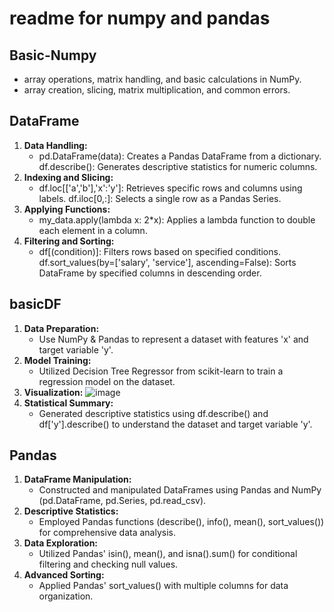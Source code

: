 # readme for numpy and pandas

## Basic-Numpy
 - array operations, matrix handling, and basic calculations in NumPy.
 - array creation, slicing, matrix multiplication, and common errors.

## DataFrame
1. **Data Handling:**
   - pd.DataFrame(data): Creates a Pandas DataFrame from a dictionary. df.describe(): Generates descriptive statistics for numeric columns.
 2. **Indexing and Slicing:**
    - df.loc[['a','b'],'x':'y']: Retrieves specific rows and columns using labels. df.iloc[0,:]: Selects a single row as a Pandas Series.
 4. **Applying Functions:**
    - my_data.apply(lambda x: 2*x): Applies a lambda function to double each element in a column.
 6. **Filtering and Sorting:**
    - df[(condition)]: Filters rows based on specified conditions. df.sort_values(by=['salary', 'service'], ascending=False): Sorts DataFrame by specified columns in descending order.






## basicDF
1. **Data Preparation:**
   - Use NumPy & Pandas to represent a dataset with features 'x' and target variable 'y'.
 2. **Model Training:**
    - Utilized Decision Tree Regressor from scikit-learn to train a regression model on the dataset.
 4. **Visualization:**
    ![image](https://github.com/CSheppardCodes/Study-of-Data-Science/assets/78242653/ef7805aa-5748-4605-af8a-65e72157d1e9)
 6. **Statistical Summary:**
    - Generated descriptive statistics using df.describe() and df['y'].describe() to understand the dataset and target variable 'y'.



## Pandas
1. **DataFrame Manipulation:**
   - Constructed and manipulated DataFrames using Pandas and NumPy (pd.DataFrame, pd.Series, pd.read_csv).
 2. **Descriptive Statistics:**
    - Employed Pandas functions (describe(), info(), mean(), sort_values()) for comprehensive data analysis.
 4. **Data Exploration:**
    - Utilized Pandas' isin(), mean(), and isna().sum() for conditional filtering and checking null values.
 6. **Advanced Sorting:**
    - Applied Pandas' sort_values() with multiple columns for data organization.















